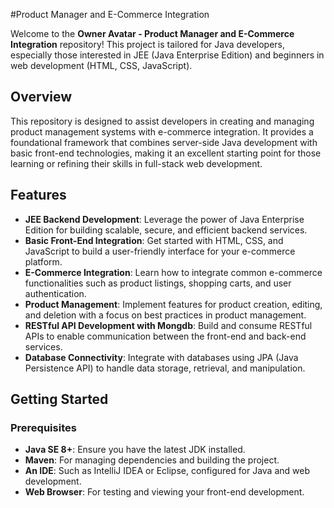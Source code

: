 #Product Manager and E-Commerce Integration

Welcome to the **Owner Avatar - Product Manager and E-Commerce Integration** repository! This project is tailored for Java developers, especially those interested in JEE (Java Enterprise Edition) and beginners in web development (HTML, CSS, JavaScript). 

## Overview

This repository is designed to assist developers in creating and managing product management systems with e-commerce integration. It provides a foundational framework that combines server-side Java development with basic front-end technologies, making it an excellent starting point for those learning or refining their skills in full-stack web development.

## Features

- **JEE Backend Development**: Leverage the power of Java Enterprise Edition for building scalable, secure, and efficient backend services.
- **Basic Front-End Integration**: Get started with HTML, CSS, and JavaScript to build a user-friendly interface for your e-commerce platform.
- **E-Commerce Integration**: Learn how to integrate common e-commerce functionalities such as product listings, shopping carts, and user authentication.
- **Product Management**: Implement features for product creation, editing, and deletion with a focus on best practices in product management.
- **RESTful API Development with Mongdb**: Build and consume RESTful APIs to enable communication between the front-end and back-end services.
- **Database Connectivity**: Integrate with databases using JPA (Java Persistence API) to handle data storage, retrieval, and manipulation.

## Getting Started

### Prerequisites

- **Java SE 8+**: Ensure you have the latest JDK installed.
- **Maven**: For managing dependencies and building the project.
- **An IDE**: Such as IntelliJ IDEA or Eclipse, configured for Java and web development.
- **Web Browser**: For testing and viewing your front-end development.

